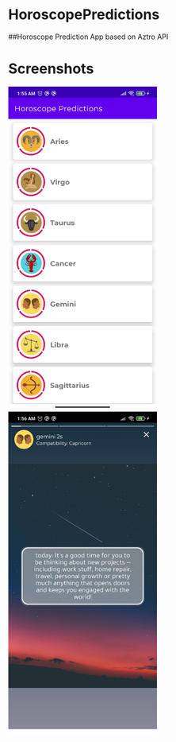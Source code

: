 # HoroscopePredictions
##Horoscope Prediction App based on Aztro API


# Screenshots

<p float="left">
  <img src="https://github.com/mtdagar/HoroscopePredictions/blob/main/screenshots/screenshot1.jpg" alt="Screenshot" width = "300" >
  <img src="https://github.com/mtdagar/HoroscopePredictions/blob/main/screenshots/screenshot2.jpg" alt="Screenshot" width = "300" >
</p>

